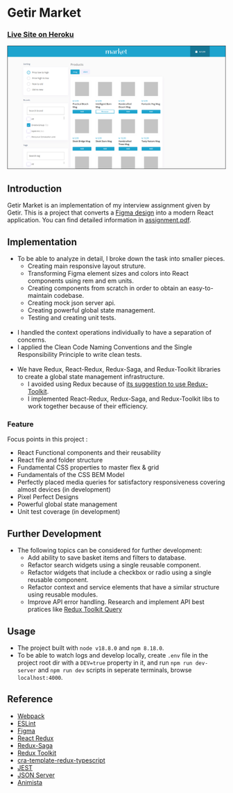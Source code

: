 # Getir Market
### [Live Site on Heroku](https://serdarsen-getir-market.herokuapp.com/)

![Getir Market](./docs/screenshot.png)

## Introduction
Getir Market is an implementation of my interview assignment given by Getir. This is a project that converts a [Figma design](./docs/design.fig) into a modern React application. You can find detailed information in [assignment.pdf](./docs/assignment.pdf).

## Implementation
* To be able to analyze in detail, I broke down the task into smaller pieces.
    * Creating main responsive layout struture. 
    * Transforming Figma element sizes and colors into React components using rem and em units. 
    * Creating components from scratch in order to obtain an easy-to-maintain codebase. 
    * Creating mock json server api.
    * Creating powerful global state management.
    * Testing and creating unit tests.
<br/><br/>    
* I handled the context operations individually to have a separation of concerns.  
* I applied the Clean Code Naming Conventions and the Single Responsibility Principle to write clean tests.
<br/><br/>
* We have Redux, React-Redux, Redux-Saga, and Redux-Toolkit libraries to create a global state management infrastructure.
    *  I avoided using Redux because of [its suggestion to use Redux-Toolkit](https://redux.js.org/introduction/why-rtk-is-redux-today).
    *  I implemented React-Redux, Redux-Saga, and Redux-Toolkit libs to work together because of their efficiency.

### Feature

Focus points in this project :

- React Functional components and their reusability
- React file and folder structure
- Fundamental CSS properties to master flex & grid
- Fundamentals of the CSS BEM Model
- Perfectly placed media queries for satisfactory responsiveness covering almost devices (in development)
- Pixel Perfect Designs
- Powerful global state management
- Unit test coverage (in development)

## Further Development
* The following topics can be considered for further development:
    * Add ability to save basket items and filters to database.
    * Refactor search widgets using a single reusable component.
    * Refactor widgets that include a checkbox or radio using a single reusable component.
    * Refactor context and service elements that have a similar structure using reusable modules.
    * Improve API error handling. Research and implement API best pratices like [Redux Toolkit Query](https://redux-toolkit.js.org/rtk-query/usage/examples)

## Usage
- The project built with `node v18.8.0` and `npm 8.18.0`.
- To be able to watch logs and develop locally, create `.env` file in the project root dir with a `DEV=true` property in it, and run `npm run dev-server` and `npm run dev` scripts in seperate terminals, browse `localhost:4000`.

## Reference
- [Webpack](https://webpack.js.org/)
- [ESLint](https://eslint.org/)
- [Figma](https://www.figma.com)
- [React Redux](https://react-redux.js.org/)
- [Redux-Saga](https://redux-saga.js.org/)
- [Redux Toolkit](https://redux-toolkit.js.org/)
- [cra-template-redux-typescript](https://github.com/reduxjs/cra-template-redux-typescript)
- [JEST](https://jestjs.io/)
- [JSON Server](https://github.com/typicode/json-server)
- [Animista](https://animista.net)